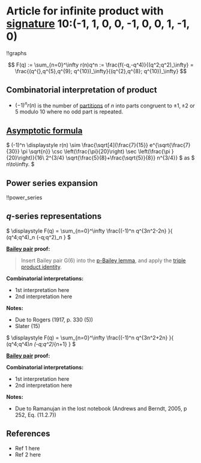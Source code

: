 # Article for infinite product with [signature](../product_signature.html) 10:(-1, 1, 0, 0, -1, 0, 0, 1, -1, 0)

!!graphs

$$ F(q) := \sum_{n=0}^\infty r(n)q^n := \frac{f(-q,-q^4)}{(q^2;q^2)_\infty} = \frac{(q^{},q^{5},q^{9}; q^{10})_\infty}{(q^{2},q^{8}; q^{10})_\infty} $$

## Combinatorial interpretation of product

- $(-1)^n r(n)$ is the number of [partitions](../partitions.html#integer_partitions) of $n$ into parts congruent to $\pm 1,\pm 2$ or $5$ modulo 10 where no odd part is repeated.

## [Asymptotic formula](../asymptotics.html)

$ (-1)^n \displaystyle r(n) \sim \frac{\sqrt[4]{\frac{7}{15}} e^{\sqrt{\frac{7}{30}} \pi  \sqrt{n}} \csc \left(\frac{\pi}{20}\right) \sec \left(\frac{\pi }{20}\right)}{16\ 2^{3/4} \sqrt{\frac{5}{8}+\frac{\sqrt{5}}{8}} n^{3/4}} $ as $ n\to\infty. $

## Power series expansion

!!power_series

## $q$-series representations

$ \displaystyle F(q) = \sum_{n=0}^\infty \frac{(-1)^n q^{3n^2-2n} }{ (q^4;q^4)_n (-q;q^2)_n } $

**[Bailey pair](../Bailey_pairs.html) proof:**
> Insert Bailey pair G(6) into the [p-Bailey lemma](../Bailey_pairs.html#p_Bailey_lemma), and apply the [triple product identity](../q-series.html#triple_product).


**Combinatorial interpretations:**
- 1st interpretation here
- 2nd interpretation here
    
**Notes:**
- Due to Rogers (1917, p. 330 (5))
- Slater (15)

$ \displaystyle F(q) = \sum_{n=0}^\infty \frac{(-1)^n q^{3n^2+2n} }{ (q^4;q^4)_n (-q;q^2)_{n+1} } $

**[Bailey pair](../Bailey_pairs.html) proof:**
> 


**Combinatorial interpretations:**
- 1st interpretation here
- 2nd interpretation here
    
**Notes:**
- Due to Ramanujan in the lost notebook (Andrews and Berndt, 2005, p 252, Eq. (11.2.7))

    
## References
- Ref 1 here
- Ref 2 here
